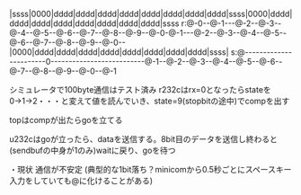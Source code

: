   |ssss|0000|dddd|dddd|dddd|dddd|dddd|dddd|dddd|dddd|ssss|0000|dddd|dddd|dddd|dddd|dddd|dddd|dddd|dddd|ssss
r:@-0--@-1---@-2--@-3--@-4--@-5--@-6--@-7--@-8--@-9--@-0-@-1---@-2--@-3--@-4--@-5--@-6--@-7--@-8--@-9--@-0--
                                                     |0000|dddd|dddd|dddd|dddd|dddd|dddd|dddd|dddd|ssss|
s:@-----------------------0--------------------------@-1--@-2--@-3--@-4--@-5--@-6--@-7--@-8--@-9--@-0--@-1




シミュレータで100byte通信はテスト済み
r232cはrx=0となったらstateを0→1→2・・・と変えて値を読んでいき、state=9(stopbitの途中)でcompを出す

topはcompが出たらgoを立てる

u232cはgoが立ったら、dataを送信する。8bit目のデータを送信し終わると(sendbufの中身が1のみ)waitに戻り、goを待つ

・現状
通信が不安定
(典型的な1bit落ち？minicomから0.5秒ごとにスペースキー入力をしていても@に化けることがある)
